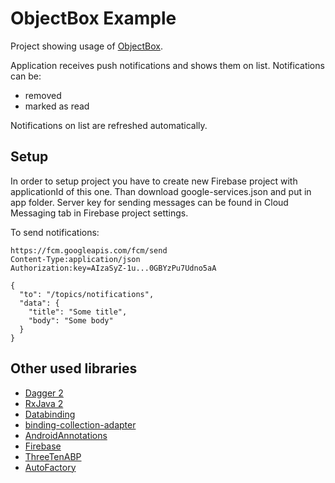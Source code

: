 # ObjectBox Example

Project showing usage of [ObjectBox](http://greenrobot.org/objectbox/).

Application receives push notifications and shows them on list. Notifications can be:
- removed
- marked as read

Notifications on list are refreshed automatically. 

## Setup

In order to setup project you have to create new Firebase project with applicationId of this one.
Than download google-services.json and put in app folder. 
Server key for sending messages can be found in Cloud Messaging tab in Firebase project settings. 

To send notifications:

```
https://fcm.googleapis.com/fcm/send
Content-Type:application/json
Authorization:key=AIzaSyZ-1u...0GBYzPu7Udno5aA

{
  "to": "/topics/notifications",
  "data": {
    "title": "Some title",
    "body": "Some body"
  }
}
```

## Other used libraries

- [Dagger 2](http://google.github.io/dagger/)
- [RxJava 2](https://github.com/ReactiveX/RxJava)
- [Databinding](https://developer.android.com/topic/libraries/data-binding/index.html)
- [binding-collection-adapter](https://github.com/evant/binding-collection-adapter)
- [AndroidAnnotations](http://androidannotations.org/)
- [Firebase](https://firebase.google.com/)
- [ThreeTenABP](https://github.com/JakeWharton/ThreeTenABP)
- [AutoFactory](https://github.com/google/auto/tree/master/factory)